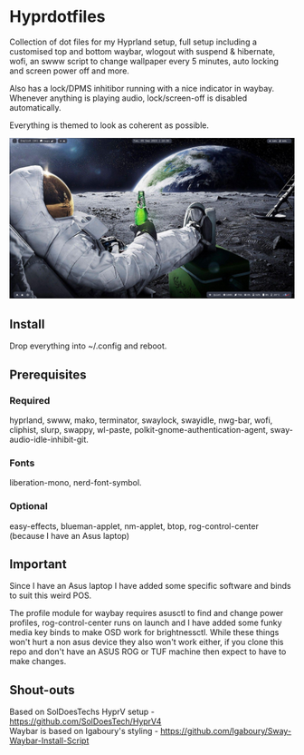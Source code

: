 # Hyprdotfiles
Collection of dot files for my Hyprland setup, full setup including a customised top and bottom waybar, 
wlogout with suspend & hibernate, wofi, an swww script to change wallpaper every 5 minutes, 
auto locking and screen power off and more. 

Also has a lock/DPMS inhitibor running with a nice indicator in waybay. Whenever anything
is playing audio, lock/screen-off is disabled automatically.

Everything is themed to look as coherent as possible.

![Alt text](screenshot.png?raw=true "Screenshot")

## Install
Drop everything into ~/.config and reboot.

## Prerequisites
### Required
hyprland, swww, mako, terminator, swaylock, swayidle, nwg-bar, wofi, cliphist, slurp, swappy,
wl-paste, polkit-gnome-authentication-agent, sway-audio-idle-inhibit-git.
### Fonts
liberation-mono, nerd-font-symbol.
### Optional
easy-effects, blueman-applet, nm-applet, btop, rog-control-center (because I have an Asus laptop)

## Important
Since I have an Asus laptop I have added some specific software and binds to suit this weird POS.

The profile module for waybay requires asusctl to find and change power profiles, 
rog-control-center runs on launch and I have added some funky media key binds to make OSD work
for brightnessctl. While these things won't hurt a non asus device they also won't work either,
if you clone this repo and don't have an ASUS ROG or TUF machine then expect to have to make changes.

## Shout-outs
Based on SolDoesTechs HyprV setup - https://github.com/SolDoesTech/HyprV4 \
Waybar is based on Igaboury's styling - https://github.com/lgaboury/Sway-Waybar-Install-Script
